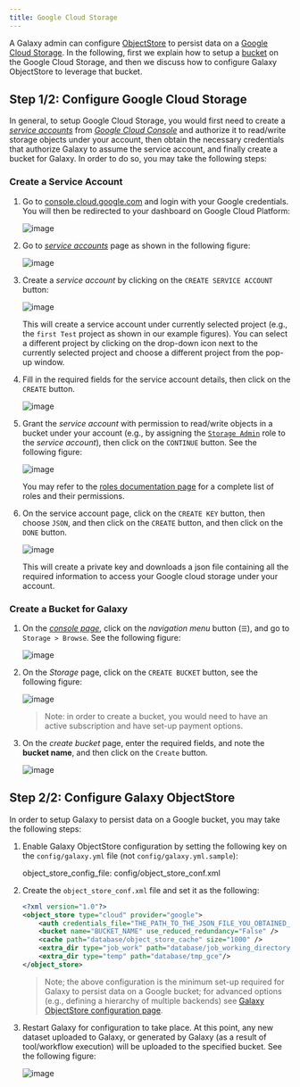 ```yaml
---
title: Google Cloud Storage
---
```


A Galaxy admin can configure [ObjectStore](/admin/objectstore/) to
persist data on a [Google Cloud Storage](https://cloud.google.com/storage/).
In the following, first we explain how to setup a [bucket](https://cloud.google.com/storage/docs/key-terms#buckets)
on the Google Cloud Storage, and then we discuss how to configure Galaxy
ObjectStore to leverage that bucket.

## Step 1/2: Configure Google Cloud Storage

In general, to setup Google Cloud Storage, you would first need to create
a _[service accounts](https://cloud.google.com/compute/docs/access/service-accounts)_
from _[Google Cloud Console](https://console.cloud.google.com)_ and authorize it to read/write
storage objects under your account, then obtain the necessary credentials that
authorize Galaxy to assume the service account, and finally create a bucket for Galaxy.
In order to do so, you may take the following steps:

### Create a Service Account

1. Go to [console.cloud.google.com](https://console.cloud.google.com) and login
with your Google credentials. You will then be redirected to your dashboard
on Google Cloud Platform:

    ![image](/admin/objectstore/gce/01.png)

2. Go to _[service accounts](https://cloud.google.com/compute/docs/access/service-accounts)_
page as shown in the following figure:

    ![image](/admin/objectstore/gce/02.png)

3. Create a _service account_ by clicking on the `CREATE SERVICE ACCOUNT` button:

    ![image](/admin/objectstore/gce/03.png)

    This will create a service account under currently selected project (e.g.,
    the `first Test` project as shown in our example figures). You can select a
    different project by clicking on the drop-down icon next to the currently
    selected project and choose a different project from the pop-up window.

4. Fill in the required fields for the service account details, then
click on the `CREATE` button.

    ![image](/admin/objectstore/gce/04.png)

5. Grant the _service account_ with permission to read/write
objects in a bucket under your account (e.g., by assigning the
[`Storage Admin`](https://cloud.google.com/iam/docs/understanding-roles#storage-roles)
role to the _service account_), then click on the `CONTINUE` button.
See the following figure:

    ![image](/admin/objectstore/gce/05.png)

    You may refer to the [roles documentation page](https://cloud.google.com/iam/docs/understanding-roles)
    for a complete list of roles and their permissions.

6.  On the service account page, click on the `CREATE KEY` button,
then choose `JSON`, and then click on the `CREATE` button, and then
click on the `DONE` button.

    ![image](/admin/objectstore/gce/06.png)

    This will create a private key and downloads a json file containing all the
    required information to access your Google cloud storage under your account.

### Create a Bucket for Galaxy

1. On the [_console page_](https://console.cloud.google.com/), click on the _navigation menu_
button (`☰`), and go to `Storage > Browse`. See the following figure:

    ![image](/admin/objectstore/gce/07.png)

2. On the _Storage_ page, click on the `CREATE BUCKET` button, see the following
figure:

    ![image](/admin/objectstore/gce/08.png)

    > Note: in order to create a bucket, you would need to have an active subscription
    and have set-up payment options.

3. On the _create bucket_ page, enter the required fields, and note the **bucket name**,
and then click on the `Create` button.

    ![image](/admin/objectstore/gce/09.png)

## Step 2/2: Configure Galaxy ObjectStore

In order to setup Galaxy to persist data on a Google bucket, you may take the
following steps:

1. Enable Galaxy ObjectStore configuration by setting the following key
on the `config/galaxy.yml` file (not `config/galaxy.yml.sample`):

    object_store_config_file: config/object_store_conf.xml

2. Create the `object_store_conf.xml` file and set it as the following:

    ```xml
    <?xml version="1.0"?>
    <object_store type="cloud" provider="google">
        <auth credentials_file="THE_PATH_TO_THE_JSON_FILE_YOU_OBTAINED_FROM_GOOGLE" />
        <bucket name="BUCKET_NAME" use_reduced_redundancy="False" />
        <cache path="database/object_store_cache" size="1000" />
        <extra_dir type="job_work" path="database/job_working_directory_gce"/>
        <extra_dir type="temp" path="database/tmp_gce"/>
    </object_store>
    ```

    > Note; the above configuration is the minimum set-up required for Galaxy
    to persist data on a Google bucket; for advanced options (e.g., defining a
    hierarchy of multiple backends) see
    [Galaxy ObjectStore configuration page](/admin/objectstore/).

3. Restart Galaxy for configuration to take place. At this point, any new dataset
uploaded to Galaxy, or generated by Galaxy (as a result of tool/workflow execution)
will be uploaded to the specified bucket. See the following figure:

    ![image](/admin/objectstore/gce/10.png)

